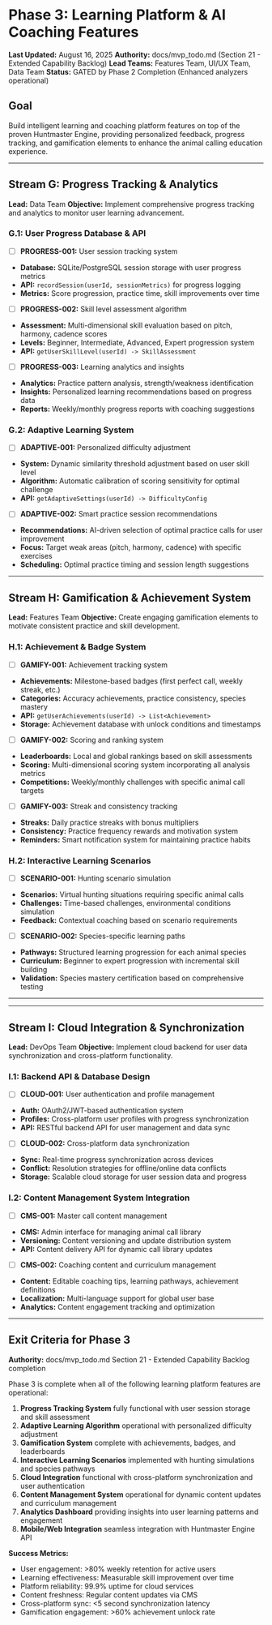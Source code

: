 # Phase 3: Learning Platform & AI Coaching Features
**Last Updated:** August 16, 2025
**Authority:** docs/mvp_todo.md (Section 21 - Extended Capability Backlog)
**Lead Teams:** Features Team, UI/UX Team, Data Team
**Status:** GATED by Phase 2 Completion (Enhanced analyzers operational)

## Goal
Build intelligent learning and coaching platform features on top of the proven Huntmaster Engine, providing personalized feedback, progress tracking, and gamification elements to enhance the animal calling education experience.

---

## Stream G: Progress Tracking & Analytics
**Lead:** Data Team
**Objective:** Implement comprehensive progress tracking and analytics to monitor user learning advancement.

### G.1: User Progress Database & API

- [ ] **PROGRESS-001:** User session tracking system
 - **Database:** SQLite/PostgreSQL session storage with user progress metrics
 - **API:** `recordSession(userId, sessionMetrics)` for progress logging
 - **Metrics:** Score progression, practice time, skill improvements over time

- [ ] **PROGRESS-002:** Skill level assessment algorithm
 - **Assessment:** Multi-dimensional skill evaluation based on pitch, harmony, cadence scores
 - **Levels:** Beginner, Intermediate, Advanced, Expert progression system
 - **API:** `getUserSkillLevel(userId) -> SkillAssessment`

- [ ] **PROGRESS-003:** Learning analytics and insights
 - **Analytics:** Practice pattern analysis, strength/weakness identification
 - **Insights:** Personalized learning recommendations based on progress data
 - **Reports:** Weekly/monthly progress reports with coaching suggestions

### G.2: Adaptive Learning System

- [ ] **ADAPTIVE-001:** Personalized difficulty adjustment
 - **System:** Dynamic similarity threshold adjustment based on user skill level
 - **Algorithm:** Automatic calibration of scoring sensitivity for optimal challenge
 - **API:** `getAdaptiveSettings(userId) -> DifficultyConfig`

- [ ] **ADAPTIVE-002:** Smart practice session recommendations
 - **Recommendations:** AI-driven selection of optimal practice calls for user improvement
 - **Focus:** Target weak areas (pitch, harmony, cadence) with specific exercises
 - **Scheduling:** Optimal practice timing and session length suggestions

---

## Stream H: Gamification & Achievement System
**Lead:** Features Team
**Objective:** Create engaging gamification elements to motivate consistent practice and skill development.

### H.1: Achievement & Badge System

- [ ] **GAMIFY-001:** Achievement tracking system
 - **Achievements:** Milestone-based badges (first perfect call, weekly streak, etc.)
 - **Categories:** Accuracy achievements, practice consistency, species mastery
 - **API:** `getUserAchievements(userId) -> List<Achievement>`
 - **Storage:** Achievement database with unlock conditions and timestamps

- [ ] **GAMIFY-002:** Scoring and ranking system
 - **Leaderboards:** Local and global rankings based on skill assessments
 - **Scoring:** Multi-dimensional scoring system incorporating all analysis metrics
 - **Competitions:** Weekly/monthly challenges with specific animal call targets

- [ ] **GAMIFY-003:** Streak and consistency tracking
 - **Streaks:** Daily practice streaks with bonus multipliers
 - **Consistency:** Practice frequency rewards and motivation system
 - **Reminders:** Smart notification system for maintaining practice habits

### H.2: Interactive Learning Scenarios

- [ ] **SCENARIO-001:** Hunting scenario simulation
 - **Scenarios:** Virtual hunting situations requiring specific animal calls
 - **Challenges:** Time-based challenges, environmental conditions simulation
 - **Feedback:** Contextual coaching based on scenario requirements

- [ ] **SCENARIO-002:** Species-specific learning paths
 - **Pathways:** Structured learning progression for each animal species
 - **Curriculum:** Beginner to expert progression with incremental skill building
 - **Validation:** Species mastery certification based on comprehensive testing

---

---

## Stream I: Cloud Integration & Synchronization
**Lead:** DevOps Team
**Objective:** Implement cloud backend for user data synchronization and cross-platform functionality.

### I.1: Backend API & Database Design

- [ ] **CLOUD-001:** User authentication and profile management
 - **Auth:** OAuth2/JWT-based authentication system
 - **Profiles:** Cross-platform user profiles with progress synchronization
 - **API:** RESTful backend API for user management and data sync

- [ ] **CLOUD-002:** Cross-platform data synchronization
 - **Sync:** Real-time progress synchronization across devices
 - **Conflict:** Resolution strategies for offline/online data conflicts
 - **Storage:** Scalable cloud storage for user session data and progress

### I.2: Content Management System Integration

- [ ] **CMS-001:** Master call content management
 - **CMS:** Admin interface for managing animal call library
 - **Versioning:** Content versioning and update distribution system
 - **API:** Content delivery API for dynamic call library updates

- [ ] **CMS-002:** Coaching content and curriculum management
 - **Content:** Editable coaching tips, learning pathways, achievement definitions
 - **Localization:** Multi-language support for global user base
 - **Analytics:** Content engagement tracking and optimization

---

## Exit Criteria for Phase 3
**Authority:** docs/mvp_todo.md Section 21 - Extended Capability Backlog completion

Phase 3 is complete when all of the following learning platform features are operational:

1. **Progress Tracking System** fully functional with user session storage and skill assessment
2. **Adaptive Learning Algorithm** operational with personalized difficulty adjustment
3. **Gamification System** complete with achievements, badges, and leaderboards
4. **Interactive Learning Scenarios** implemented with hunting simulations and species pathways
5. **Cloud Integration** functional with cross-platform synchronization and user authentication
6. **Content Management System** operational for dynamic content updates and curriculum management
7. **Analytics Dashboard** providing insights into user learning patterns and engagement
8. **Mobile/Web Integration** seamless integration with Huntmaster Engine API

**Success Metrics:**
- User engagement: >80% weekly retention for active users
- Learning effectiveness: Measurable skill improvement over time
- Platform reliability: 99.9% uptime for cloud services
- Content freshness: Regular content updates via CMS
- Cross-platform sync: <5 second synchronization latency
- Gamification engagement: >60% achievement unlock rate
